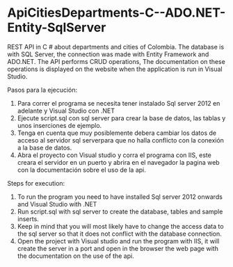 # ApiCitiesDepartments-C--ADO.NET-Entity-SqlServer
REST API in C # about departments and cities of Colombia. The database is with SQL Server, the connection was made with Entity Framework and ADO.NET. The API performs CRUD operations, The documentation on these operations is displayed on the website when the application is run in Visual Studio.

Pasos para la ejecución:

1. Para correr el programa se necesita tener instalado Sql server 2012 en adelante y Visual Studio con .NET
2. Ejecute script.sql con sql server para crear la base de datos, las tablas y unos inserciones de ejemplo.
3. Tenga en cuenta que muy posiblemente debera cambiar los datos  de acceso al servidor sql serverpara que no halla conflicto  con la conexión a la base de datos.
4. Abra el proyecto con Visual studio y corra el programa con IIS, este creara el servidor en un puerto y abrira en el navegador la pagina web con la documentación sobre el uso de la api.

Steps for execution:

1. To run the program you need to have installed Sql server 2012 onwards and Visual Studio with .NET
2. Run script.sql with sql server to create the database, tables and sample inserts.
3. Keep in mind that you will most likely have to change the access data to the sql server so that it does not conflict with the database connection.
4. Open the project with Visual studio and run the program with IIS, it will create the server in a port and open in the browser the web page with the documentation on the use of the api.
